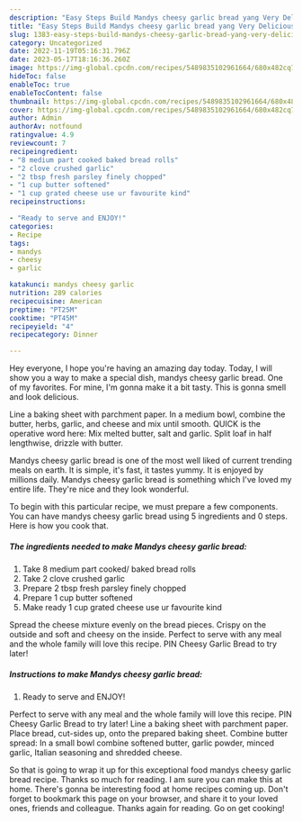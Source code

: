 ```yaml
---
description: "Easy Steps Build Mandys cheesy garlic bread yang Very Delicious"
title: "Easy Steps Build Mandys cheesy garlic bread yang Very Delicious"
slug: 1383-easy-steps-build-mandys-cheesy-garlic-bread-yang-very-delicious
category: Uncategorized
date: 2022-11-19T05:16:31.796Z
date: 2023-05-17T18:16:36.260Z
image: https://img-global.cpcdn.com/recipes/5489835102961664/680x482cq70/mandys-cheesy-garlic-bread-recipe-main-photo.jpg
hideToc: false
enableToc: true
enableTocContent: false
thumbnail: https://img-global.cpcdn.com/recipes/5489835102961664/680x482cq70/mandys-cheesy-garlic-bread-recipe-main-photo.jpg
cover: https://img-global.cpcdn.com/recipes/5489835102961664/680x482cq70/mandys-cheesy-garlic-bread-recipe-main-photo.jpg
author: Admin
authorAv: notfound
ratingvalue: 4.9
reviewcount: 7
recipeingredient:
- "8 medium part cooked baked bread rolls"
- "2 clove crushed garlic"
- "2 tbsp fresh parsley finely chopped"
- "1 cup butter softened"
- "1 cup grated cheese use ur favourite kind"
recipeinstructions:

- "Ready to serve and ENJOY!"
categories:
- Recipe
tags:
- mandys
- cheesy
- garlic

katakunci: mandys cheesy garlic 
nutrition: 289 calories
recipecuisine: American
preptime: "PT25M"
cooktime: "PT45M"
recipeyield: "4"
recipecategory: Dinner

---
```



Hey everyone, I hope you're having an amazing day today. Today, I will show you a way to make a special dish, mandys cheesy garlic bread. One of my favorites. For mine, I'm gonna make it a bit tasty. This is gonna smell and look delicious.

Line a baking sheet with parchment paper. In a medium bowl, combine the butter, herbs, garlic, and cheese and mix until smooth. QUICK is the operative word here: Mix melted butter, salt and garlic. Split loaf in half lengthwise, drizzle with butter.

Mandys cheesy garlic bread is one of the most well liked of current trending meals on earth. It is simple, it's fast, it tastes yummy. It is enjoyed by millions daily. Mandys cheesy garlic bread is something which I've loved my entire life. They're nice and they look wonderful.


To begin with this particular recipe, we must prepare a few components. You can have mandys cheesy garlic bread using 5 ingredients and 0 steps. Here is how you cook that.

<!--inarticleads1-->

##### The ingredients needed to make Mandys cheesy garlic bread:

1. Take 8 medium part cooked/ baked bread rolls
1. Take 2 clove crushed garlic
1. Prepare 2 tbsp fresh parsley finely chopped
1. Prepare 1 cup butter softened
1. Make ready 1 cup grated cheese use ur favourite kind


Spread the cheese mixture evenly on the bread pieces. Crispy on the outside and soft and cheesy on the inside. Perfect to serve with any meal and the whole family will love this recipe. PIN Cheesy Garlic Bread to try later! 

<!--inarticleads2-->

##### Instructions to make Mandys cheesy garlic bread:


1. Ready to serve and ENJOY!

Perfect to serve with any meal and the whole family will love this recipe. PIN Cheesy Garlic Bread to try later! Line a baking sheet with parchment paper. Place bread, cut-sides up, onto the prepared baking sheet. Combine butter spread: In a small bowl combine softened butter, garlic powder, minced garlic, Italian seasoning and shredded cheese. 

So that is going to wrap it up for this exceptional food mandys cheesy garlic bread recipe. Thanks so much for reading. I am sure you can make this at home. There's gonna be interesting food at home recipes coming up. Don't forget to bookmark this page on your browser, and share it to your loved ones, friends and colleague. Thanks again for reading. Go on get cooking!

